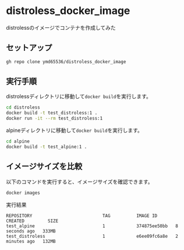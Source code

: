 # distroless_docker_image

distrolessのイメージでコンテナを作成してみた

## セットアップ

```bash
gh repo clone ymd65536/distroless_docker_image
```

## 実行手順

distrolessディレクトリに移動して`docker build`を実行します。

```bash
cd distroless
docker build -t test_distroless:1 .
docker run -it --rm test_distroless:1
```

alpineディレクトリに移動して`docker build`を実行します。

```bash
cd alpine
docker build -t test_alpine:1 .
```

## イメージサイズを比較

以下のコマンドを実行すると、イメージサイズを確認できます。

```bash
docker images
```

実行結果

```text
REPOSITORY                           TAG          IMAGE ID       CREATED         SIZE
test_alpine                          1            374875ee50bb   8 seconds ago   333MB
test_distroless                      1            e6ee09fc6a8e   2 minutes ago   132MB
```
